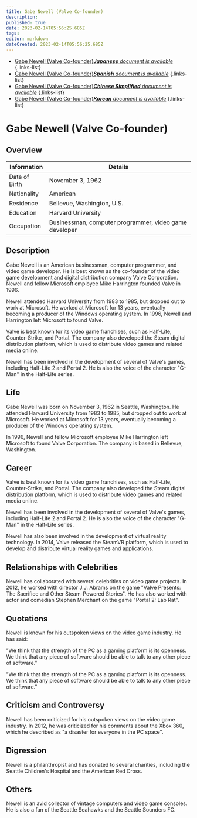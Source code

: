 ```yaml
---
title: Gabe Newell (Valve Co-founder)
description: 
published: true
date: 2023-02-14T05:56:25.685Z
tags: 
editor: markdown
dateCreated: 2023-02-14T05:56:25.685Z
---
```


- [Gabe Newell (Valve Co-founder)***Japanese** document is available*](/ja/Knowledge-base/Dictionary/Person/gabe-newell-valve-co-founder)
{.links-list}
- [Gabe Newell (Valve Co-founder)***Spanish** document is available*](/es/Knowledge-base/Dictionary/Person/gabe-newell-valve-co-founder)
{.links-list}
- [Gabe Newell (Valve Co-founder)***Chinese Simplified** document is available*](/zh/Knowledge-base/Dictionary/Person/gabe-newell-valve-co-founder)
{.links-list}
- [Gabe Newell (Valve Co-founder)***Korean** document is available*](/ko/Knowledge-base/Dictionary/Person/gabe-newell-valve-co-founder)
{.links-list}


# Gabe Newell (Valve Co-founder)

## Overview

| Information | Details |
| ---------- | ------- |
| Date of Birth | November 3, 1962 |
| Nationality | American |
| Residence | Bellevue, Washington, U.S. |
| Education | Harvard University |
| Occupation | Businessman, computer programmer, video game developer |

## Description

Gabe Newell is an American businessman, computer programmer, and video game developer. He is best known as the co-founder of the video game development and digital distribution company Valve Corporation. Newell and fellow Microsoft employee Mike Harrington founded Valve in 1996.

Newell attended Harvard University from 1983 to 1985, but dropped out to work at Microsoft. He worked at Microsoft for 13 years, eventually becoming a producer of the Windows operating system. In 1996, Newell and Harrington left Microsoft to found Valve.

Valve is best known for its video game franchises, such as Half-Life, Counter-Strike, and Portal. The company also developed the Steam digital distribution platform, which is used to distribute video games and related media online.

Newell has been involved in the development of several of Valve's games, including Half-Life 2 and Portal 2. He is also the voice of the character "G-Man" in the Half-Life series.

## Life

Gabe Newell was born on November 3, 1962 in Seattle, Washington. He attended Harvard University from 1983 to 1985, but dropped out to work at Microsoft. He worked at Microsoft for 13 years, eventually becoming a producer of the Windows operating system.

In 1996, Newell and fellow Microsoft employee Mike Harrington left Microsoft to found Valve Corporation. The company is based in Bellevue, Washington.

## Career

Valve is best known for its video game franchises, such as Half-Life, Counter-Strike, and Portal. The company also developed the Steam digital distribution platform, which is used to distribute video games and related media online.

Newell has been involved in the development of several of Valve's games, including Half-Life 2 and Portal 2. He is also the voice of the character "G-Man" in the Half-Life series.

Newell has also been involved in the development of virtual reality technology. In 2014, Valve released the SteamVR platform, which is used to develop and distribute virtual reality games and applications.

## Relationships with Celebrities

Newell has collaborated with several celebrities on video game projects. In 2012, he worked with director J.J. Abrams on the game "Valve Presents: The Sacrifice and Other Steam-Powered Stories". He has also worked with actor and comedian Stephen Merchant on the game "Portal 2: Lab Rat".

## Quotations

Newell is known for his outspoken views on the video game industry. He has said:

"We think that the strength of the PC as a gaming platform is its openness. We think that any piece of software should be able to talk to any other piece of software."

"We think that the strength of the PC as a gaming platform is its openness. We think that any piece of software should be able to talk to any other piece of software."

## Criticism and Controversy

Newell has been criticized for his outspoken views on the video game industry. In 2012, he was criticized for his comments about the Xbox 360, which he described as "a disaster for everyone in the PC space".

## Digression

Newell is a philanthropist and has donated to several charities, including the Seattle Children's Hospital and the American Red Cross.

## Others

Newell is an avid collector of vintage computers and video game consoles. He is also a fan of the Seattle Seahawks and the Seattle Sounders FC.